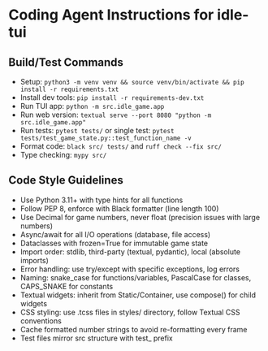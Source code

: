 # Coding Agent Instructions for idle-tui

## Build/Test Commands
- Setup: `python3 -m venv venv && source venv/bin/activate && pip install -r requirements.txt`
- Install dev tools: `pip install -r requirements-dev.txt`
- Run TUI app: `python -m src.idle_game.app`
- Run web version: `textual serve --port 8080 "python -m src.idle_game.app"`
- Run tests: `pytest tests/` or single test: `pytest tests/test_game_state.py::test_function_name -v`
- Format code: `black src/ tests/` and `ruff check --fix src/`
- Type checking: `mypy src/`

## Code Style Guidelines
- Use Python 3.11+ with type hints for all functions
- Follow PEP 8, enforce with Black formatter (line length 100)
- Use Decimal for game numbers, never float (precision issues with large numbers)
- Async/await for all I/O operations (database, file access)
- Dataclasses with frozen=True for immutable game state
- Import order: stdlib, third-party (textual, pydantic), local (absolute imports)
- Error handling: use try/except with specific exceptions, log errors
- Naming: snake_case for functions/variables, PascalCase for classes, CAPS_SNAKE for constants
- Textual widgets: inherit from Static/Container, use compose() for child widgets
- CSS styling: use .tcss files in styles/ directory, follow Textual CSS conventions
- Cache formatted number strings to avoid re-formatting every frame
- Test files mirror src structure with test_ prefix